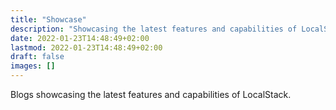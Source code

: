 ```yaml
---
title: "Showcase"
description: "Showcasing the latest features and capabilities of LocalStack"
date: 2022-01-23T14:48:49+02:00
lastmod: 2022-01-23T14:48:49+02:00
draft: false
images: []
---
```


Blogs showcasing the latest features and capabilities of LocalStack.
